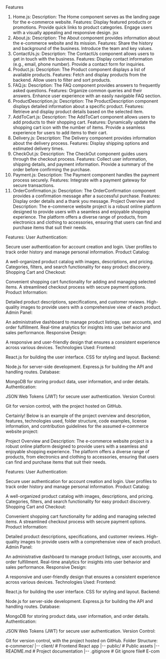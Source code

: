 Features

1. Home.js:
Description: The Home component serves as the landing page for the e-commerce website.
Features:
Display featured products or promotions.
Provide quick links to product categories.
Engage users with a visually appealing and responsive design.
jsx
2. About.js:
Description: The About component provides information about the e-commerce website and its mission.
Features:
Share the history and background of the business.
Introduce the team and key values.
3. ContactUs.js:
Description: The ContactUs component allows users to get in touch with the business.
Features:
Display contact information (e.g., email, phone number).
Provide a contact form for inquiries.
4. Product.js:
Description: The Product component displays a list of available products.
Features:
Fetch and display products from the backend.
Allow users to filter and sort products.
5. FAQ.js:
Description: The FAQ component provides answers to frequently asked questions.
Features:
Organize common queries and their answers.
Enhance user experience with an easily navigable FAQ section.
6. ProductDescription.js:
Description: The ProductDescription component displays detailed information about a specific product.
Features:
Retrieve and display product details based on the selected item.
7. AddToCart.js:
Description: The AddToCart component allows users to add products to their shopping cart.
Features:
Dynamically update the shopping cart icon with the number of items.
Provide a seamless experience for users to add items to their cart.
8. Delivery.js:
Description: The Delivery component provides information about the delivery process.
Features:
Display shipping options and estimated delivery times.
9. CheckOut.js:
Description: The CheckOut component guides users through the checkout process.
Features:
Collect user information, shipping details, and payment information.
Provide a summary of the order before confirming the purchase.
10. Payment.js:
Description: The Payment component handles the payment process securely.
Features:
Integrate with a payment gateway for secure transactions.
11. OrderConfirmation.js:
Description: The OrderConfirmation component provides a confirmation message after a successful purchase.
Features:
Display order details and a thank you message.
Project Overview and Description:
The e-commerce website project is a robust online platform designed to provide users with a seamless and enjoyable shopping experience. The platform offers a diverse range of products, from electronics and clothing to accessories, ensuring that users can find and purchase items that suit their needs.

Features:
User Authentication:

Secure user authentication for account creation and login.
User profiles to track order history and manage personal information.
Product Catalog:

A well-organized product catalog with images, descriptions, and pricing.
Categories, filters, and search functionality for easy product discovery.
Shopping Cart and Checkout:

Convenient shopping cart functionality for adding and managing selected items.
A streamlined checkout process with secure payment options.
Product Information:

Detailed product descriptions, specifications, and customer reviews.
High-quality images to provide users with a comprehensive view of each product.
Admin Panel:

An administrative dashboard to manage product listings, user accounts, and order fulfillment.
Real-time analytics for insights into user behavior and sales performance.
Responsive Design:

A responsive and user-friendly design that ensures a consistent experience across various devices.
Technologies Used:
Frontend:

React.js for building the user interface.
CSS for styling and layout.
Backend:

Node.js for server-side development.
Express.js for building the API and handling routes.
Database:

MongoDB for storing product data, user information, and order details.
Authentication:

JSON Web Tokens (JWT) for secure user authentication.
Version Control:

Git for version control, with the project hosted on GitHub.




Certainly! Below is an example of the project overview and description, features, technologies used, folder structure, code examples, license information, and contribution guidelines for the assumed e-commerce website project:

Project Overview and Description:
The e-commerce website project is a robust online platform designed to provide users with a seamless and enjoyable shopping experience. The platform offers a diverse range of products, from electronics and clothing to accessories, ensuring that users can find and purchase items that suit their needs.

Features:
User Authentication:

Secure user authentication for account creation and login.
User profiles to track order history and manage personal information.
Product Catalog:

A well-organized product catalog with images, descriptions, and pricing.
Categories, filters, and search functionality for easy product discovery.
Shopping Cart and Checkout:

Convenient shopping cart functionality for adding and managing selected items.
A streamlined checkout process with secure payment options.
Product Information:

Detailed product descriptions, specifications, and customer reviews.
High-quality images to provide users with a comprehensive view of each product.
Admin Panel:

An administrative dashboard to manage product listings, user accounts, and order fulfillment.
Real-time analytics for insights into user behavior and sales performance.
Responsive Design:

A responsive and user-friendly design that ensures a consistent experience across various devices.
Technologies Used:
Frontend:

React.js for building the user interface.
CSS for styling and layout.
Backend:

Node.js for server-side development.
Express.js for building the API and handling routes.
Database:

MongoDB for storing product data, user information, and order details.
Authentication:

JSON Web Tokens (JWT) for secure user authentication.
Version Control:

Git for version control, with the project hosted on GitHub.
Folder Structure:
e-commerce/
|-- client/            # Frontend React app
|-- public/            # Public assets
|-- README.md          # Project documentation
|-- .gitignore         # Git ignore file#   E - c o m 
 
 
